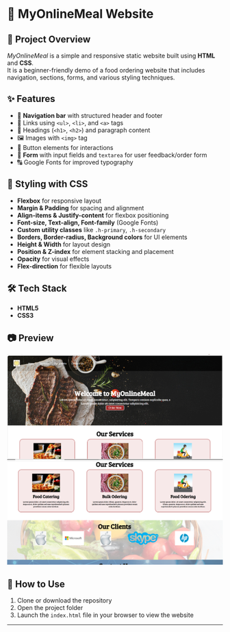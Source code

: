 # 🍴 MyOnlineMeal Website  

## 📌 Project Overview  
*MyOnlineMeal* is a simple and responsive static website built using **HTML** and **CSS**.  
It is a beginner-friendly demo of a food ordering website that includes navigation, sections, forms, and various styling techniques.  

## ✨ Features  
- 📍 **Navigation bar** with structured header and footer  
- 🔗 Links using `<ul>`, `<li>`, and `<a>` tags  
- 📝 Headings (`<h1>`, `<h2>`) and paragraph content  
- 🖼️ Images with `<img>` tag  
- 🔘 Button elements for interactions  
- 📩 **Form** with input fields and `textarea` for user feedback/order form  
- 🔠 Google Fonts for improved typography  

## 🎨 Styling with CSS  
- **Flexbox** for responsive layout  
- **Margin & Padding** for spacing and alignment  
- **Align-items & Justify-content** for flexbox positioning  
- **Font-size, Text-align, Font-family** (Google Fonts)  
- **Custom utility classes** like `.h-primary`, `.h-secondary`  
- **Borders, Border-radius, Background colors** for UI elements  
- **Height & Width** for layout design  
- **Position & Z-index** for element stacking and placement  
- **Opacity** for visual effects  
- **Flex-direction** for flexible layouts  

## 🛠️ Tech Stack  
- **HTML5**  
- **CSS3**  

## 📷 Preview  
![Website Screenshot](first.png)   
![Website Screenshot](image.png)  

## 🚀 How to Use  
1. Clone or download the repository  
2. Open the project folder  
3. Launch the `index.html` file in your browser to view the website  

---

